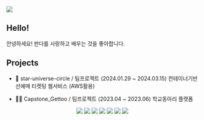 

<img src="https://capsule-render.vercel.app/api?type=waving&color=auto&height=200&section=header&text=Fubao%20World🐼&fontSize=50" />
  
## Hello!
안녕하세요! 
판다를 사랑하고 배우는 것을 좋아합니다.

## Projects
- 🎫 star-universe-circle / 팀프로젝트 (2024.01.29 ~ 2024.03.15)
  컨테이너기반 선예매 티켓팅 웹서비스 (AWS활용)

- 👩‍🏫 Capstone_Gettoo / 팀프로젝트 (2023.04 ~ 2023.06)
  학교동아리 플랫폼

  
<div align=center>
<img src="https://img.shields.io/badge/Python-14354C?style=flat&logo=Python&logoColor=white"/>
<img src="https://img.shields.io/badge/Docker-2496ED?style=flat&logo=docker&logoColor=white"/>
<img src="https://img.shields.io/badge/kubernetes-326CE5?style=flat&logo=kubernetes&logoColor=white"/>
<img src="https://img.shields.io/badge/AWS-232F3E?style=flat&logo=amazonaws&logoColor=white"/>
<img src="https://img.shields.io/badge/mysql-4479A1?style=flat&logo=mysql&logoColor=white"/>
<img src="https://img.shields.io/badge/Node.js-43853D?style=flat&logo=node.js&logoColor=white"/>
<img src="https://img.shields.io/badge/github action-2088FF?style=flat&logo=githubactions&logoColor=white"/>


</div>
